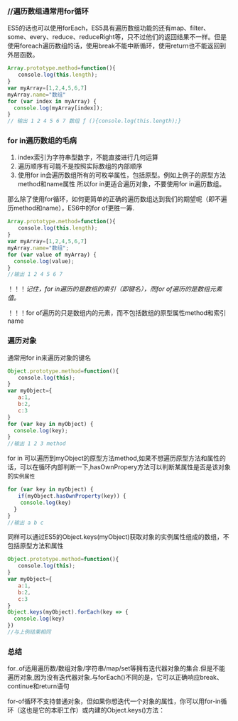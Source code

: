 ### //遍历数组通常用for循环

ES5的话也可以使用forEach，ES5具有遍历数组功能的还有map、filter、some、every、reduce、reduceRight等，只不过他们的返回结果不一样。但是使用foreach遍历数组的话，使用break不能中断循环，使用return也不能返回到外层函数。

```js
Array.prototype.method=function(){
　　console.log(this.length);
}
var myArray=[1,2,4,5,6,7]
myArray.name="数组"
for (var index in myArray) {
  console.log(myArray[index]);
}
// 输出 1 2 4 5 6 7 数组 ƒ (){console.log(this.length);}
```

### for in遍历数组的毛病

1. index索引为字符串型数字，不能直接进行几何运算
2. 遍历顺序有可能不是按照实际数组的内部顺序
3. 使用for in会遍历数组所有的可枚举属性，包括原型。例如上例子的原型方法method和name属性
   所以for in更适合遍历对象，不要使用for in遍历数组。

那么除了使用for循环，如何更简单的正确的遍历数组达到我们的期望呢（即不遍历method和name），ES6中的for of更胜一筹.

```js
Array.prototype.method=function(){
　　console.log(this.length);
}
var myArray=[1,2,4,5,6,7]
myArray.name="数组";
for (var value of myArray) {
  console.log(value);
}
//输出 1 2 4 5 6 7 
```

！！！*记住，for in遍历的是数组的索引（即键名），而for of遍历的是数组元素值。*

！！！for of遍历的只是数组内的元素，而不包括数组的原型属性method和索引name

### 遍历对象

通常用for in来遍历对象的键名

```js
Object.prototype.method=function(){
　　console.log(this);
}
var myObject={
　　a:1,
　　b:2,
　　c:3
}
for (var key in myObject) {
  console.log(key);
}
//输出 1 2 3 method
```

for in 可以遍历到myObject的原型方法method,如果不想遍历原型方法和属性的话，可以在循环内部判断一下,hasOwnPropery方法可以判断某属性是否是该对象的`实例属性`

```js
for (var key in myObject) {
　　if(myObject.hasOwnProperty(key)) {
    console.log(key)
  }
}
//输出 a b c
```

同样可以通过ES5的Object.keys(myObject)获取对象的实例属性组成的数组，不包括原型方法和属性

```jsx
Object.prototype.method=function(){
　　console.log(this);
}
var myObject={
　　a:1,
　　b:2,
　　c:3
}
Object.keys(myObject).forEach(key => {
  console.log(key)
})
//与上例结果相同
```

### 总结

for..of适用遍历数/数组对象/字符串/map/set等拥有迭代器对象的集合.但是不能遍历对象,因为没有迭代器对象.与forEach()不同的是，它可以正确响应break、continue和return语句

for-of循环不支持普通对象，但如果你想迭代一个对象的属性，你可以用for-in循环（这也是它的本职工作）或内建的Object.keys()方法：


